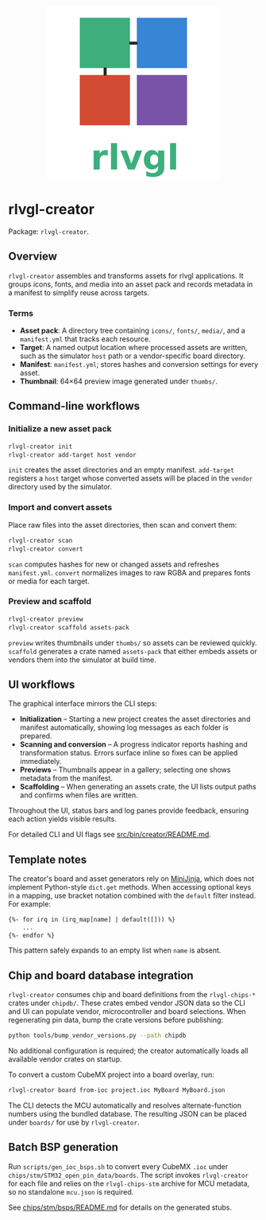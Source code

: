 <!--
README-CREATOR.md - Guide to rlvgl-creator asset workflows.
-->
<p align="center">
  <img src="./rlvgl-logo.png" alt="rlvgl" />
</p>

# rlvgl-creator

Package: `rlvgl-creator`.

## Overview
`rlvgl-creator` assembles and transforms assets for rlvgl applications. It groups icons, fonts, and media into an asset pack and records metadata in a manifest to simplify reuse across targets.

### Terms
- **Asset pack**: A directory tree containing `icons/`, `fonts/`, `media/`, and a `manifest.yml` that tracks each resource.
- **Target**: A named output location where processed assets are written, such as the simulator `host` path or a vendor-specific board directory.
- **Manifest**: `manifest.yml`; stores hashes and conversion settings for every asset.
- **Thumbnail**: 64×64 preview image generated under `thumbs/`.

## Command-line workflows

### Initialize a new asset pack
```bash
rlvgl-creator init
rlvgl-creator add-target host vendor
```
`init` creates the asset directories and an empty manifest. `add-target` registers a `host` target whose converted assets will be placed in the `vendor` directory used by the simulator.

### Import and convert assets
Place raw files into the asset directories, then scan and convert them:
```bash
rlvgl-creator scan
rlvgl-creator convert
```
`scan` computes hashes for new or changed assets and refreshes `manifest.yml`. `convert` normalizes images to raw RGBA and prepares fonts or media for each target.

### Preview and scaffold
```bash
rlvgl-creator preview
rlvgl-creator scaffold assets-pack
```
`preview` writes thumbnails under `thumbs/` so assets can be reviewed quickly. `scaffold` generates a crate named `assets-pack` that either embeds assets or vendors them into the simulator at build time.

## UI workflows
The graphical interface mirrors the CLI steps:
- **Initialization** – Starting a new project creates the asset directories and manifest automatically, showing log messages as each folder is prepared.
- **Scanning and conversion** – A progress indicator reports hashing and transformation status. Errors surface inline so fixes can be applied immediately.
- **Previews** – Thumbnails appear in a gallery; selecting one shows metadata from the manifest.
- **Scaffolding** – When generating an assets crate, the UI lists output paths and confirms when files are written.

Throughout the UI, status bars and log panes provide feedback, ensuring each action yields visible results.

For detailed CLI and UI flags see [src/bin/creator/README.md](./src/bin/creator/README.md).

## Template notes

The creator's board and asset generators rely on [MiniJinja](https://github.com/mitsuhiko/minijinja),
which does not implement Python-style `dict.get` methods. When accessing optional keys in a mapping,
use bracket notation combined with the `default` filter instead. For example:

```
{%- for irq in (irq_map[name] | default([])) %}
    ...
{%- endfor %}
```

This pattern safely expands to an empty list when `name` is absent.

## Chip and board database integration

`rlvgl-creator` consumes chip and board definitions from the `rlvgl-chips-*` crates under
`chipdb/`. These crates embed vendor JSON data so the CLI and UI can populate vendor,
microcontroller and board selections. When regenerating pin data, bump the crate versions
before publishing:

```bash
python tools/bump_vendor_versions.py --path chipdb
```

No additional configuration is required; the creator automatically loads all available
vendor crates on startup.

To convert a custom CubeMX project into a board overlay, run:

```bash
rlvgl-creator board from-ioc project.ioc MyBoard MyBoard.json
```

The CLI detects the MCU automatically and resolves alternate-function numbers
using the bundled database. The resulting JSON can be placed under `boards/`
for use by `rlvgl-creator`.

## Batch BSP generation

Run `scripts/gen_ioc_bsps.sh` to convert every CubeMX `.ioc` under
`chips/stm/STM32_open_pin_data/boards`. The script invokes
`rlvgl-creator` for each file and relies on the `rlvgl-chips-stm`
archive for MCU metadata, so no standalone `mcu.json` is required.

See [chips/stm/bsps/README.md](./chips/stm/bsps/README.md) for details on the generated stubs.

